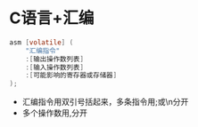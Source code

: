 <!--
 * @Author: Outsider
 * @Date: 2022-07-07 14:11:58
 * @LastEditors: Outsider
 * @LastEditTime: 2022-07-07 14:16:35
 * @Description: In User Settings Edit
 * @FilePath: \Notes\RISCV-ASM\riscv-c.md
-->
# C语言+汇编

```C
asm [volatile] (
    "汇编指令"
    :[输出操作数列表]
    :[输入操作数列表]
    :[可能影响的寄存器或存储器]
);
```

- 汇编指令用双引号括起来，多条指令用;或\n分开
- 多个操作数用,分开